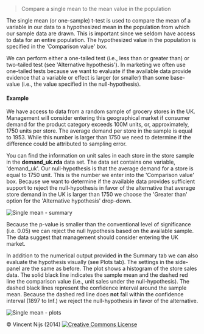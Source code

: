 > Compare a single mean to the mean value in the population

The single mean (or one-sample) t-test is used to compare the mean of a variable in our data to a hypothesized mean in the population from which our sample data are drawn. This is important since we seldom have access to data for an entire population. The hypothesized value in the population is specified in the 'Comparison value' box. 

We can perform either a one-tailed test (i.e., less than or greater than) or two-tailed test (see 'Alternative hypothesis'). In marketing we often use one-tailed tests because we want to evaluate if the available data provide evidence that a variable or effect is larger (or smaller) than some base-value (i.e., the value specified in the null-hypothesis).

#### Example

We have access to data from a random sample of grocery stores in the UK. Management will consider entering this geographical market if consumer demand for the product category exceeds 100M units, or, approximately, 1750 units per store. The average demand per store in the sample is equal to 1953. While this number is larger than 1750 we need to determine if the difference could be attributed to sampling error. 

You can find the information on unit sales in each store in the store sample in the __demand_uk.rda__ data set. The data set contains one variable, 'demand_uk'. Our null-hypothesis is that the average demand for a store is equal to 1750 unit. This is the number we enter into the 'Comparison value' box. Because we want to determine if the available data provides sufficient support to reject the null-hypothesis in favor of the alternative that average store demand in the UK is larger than 1750 we choose the 'Greater than' option for the 'Alternative hypothesis' drop-down.

![Single mean - summary](figures_quant/SingleMeanSummary.png)

Because the p-value is smaller than the conventional level of significance (i.e. 0.05) we can reject the null hypothesis based on the available sample. The data suggest that management should consider entering the UK market.

In addition to the numerical output provided in the Summary tab we can also evaluate the hypothesis visually (see Plots tab). The settings in the side-panel are the same as before. The plot shows a histogram of the store sales data. The solid black line indicates the sample mean and the dashed red line the comparison value (i.e., unit sales under the null-hypothesis). The dashed black lines represent the confidence interval around the sample mean. Because the dashed red line does __not__ fall within the confidence interval (1897 to Inf.) we reject the null-hypothesis in favor of the alternative.

![Single mean - plots](figures_quant/SingleMeanPlots.png)

&copy; Vincent Nijs (2014) <a rel="license" href="http://creativecommons.org/licenses/by-nc-sa/4.0/" target="_blank"><img alt="Creative Commons License" style="border-width:0" src="http://i.creativecommons.org/l/by-nc-sa/4.0/80x15.png" /></a>
